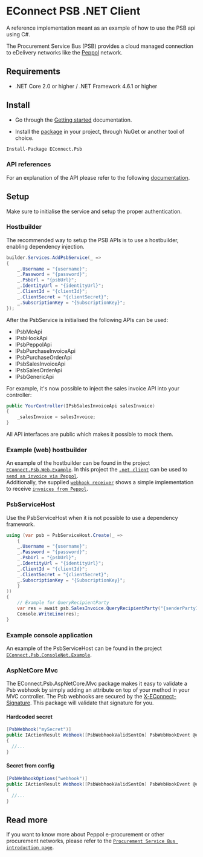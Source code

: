 # EConnect PSB .NET Client
A reference implementation meant as an example of how to use the PSB api using C#.

The Procurement Service Bus (PSB) provides a cloud managed connection to eDelivery networks like the [Peppol][0] network. 

## Requirements

- .NET Core 2.0 or higher / .NET Framework 4.6.1 or higher

## Install
- Go through the [Getting started][1] documentation.

- Install the [package][3] in your project, through NuGet or another tool of choice.
```bash
Install-Package EConnect.Psb
```

### API references
For an explanation of the API please refer to the following [documentation][4].

## Setup
Make sure to initialise the service and setup the proper authentication.

### Hostbuilder
The recommended way to setup the PSB APIs is to use a hostbuilder, enabling dependency injection.

```csharp
builder.Services.AddPsbService(_ =>
{
    _.Username = "{username}";
    _.Password = "{password}";
    _.PsbUrl = "{psbUrl}";
    _.IdentityUrl = "{identityUrl}";
    _.ClientId = "{clientId}";
    _.ClientSecret = "{clientSecret}";
    _.SubscriptionKey = "{SubscriptionKey}";
});
```

After the PsbService is initialised the following APIs can be used:

- IPsbMeApi
- IPsbHookApi
- IPsbPeppolApi
- IPsbPurchaseInvoiceApi
- IPsbPurchaseOrderApi
- IPsbSalesInvoiceApi
- IPsbSalesOrderApi
- IPsbGenericApi

For example, it's now possible to inject the sales invoice API into your controller:

```csharp
public YourController(IPsbSalesInvoiceApi salesInvoice)
{
    _salesInvoice = salesInvoice;
}
```

All API interfaces are public which makes it possible to mock them.

### Example (web) hostbuilder

An example of the hostbuilder can be found in the project [`EConnect.Psb.Web.Example`][9]. In this project the [`.net client`][2] can be used to [`send an invoice via Peppol`][5]. \
Additionally, the supplied [`webhook receiver`][8] shows a simple implementation to receive [`invoices from Peppol`][6].


### PsbServiceHost
Use the PsbServiceHost when it is not possible to use a dependency framework.

```csharp
using (var psb = PsbServiceHost.Create(_ =>
    {
    _.Username = "{username}";
    _.Password = "{password}";
    _.PsbUrl = "{psbUrl}";
    _.IdentityUrl = "{identityUrl}";
    _.ClientId = "{clientId}";
    _.ClientSecret = "{clientSecret}";
    _.SubscriptionKey = "{SubscriptionKey}";
    }
))
{
    // Example for QueryRecipientParty
    var res = await psb.SalesInvoice.QueryRecipientParty("{senderPartyId}", new[] { "{receiverPartyId}"  }).ConfigureAwait(false);
    Console.WriteLine(res);
}
```
### Example console application
An example of the PsbServiceHost can be found in the project [`EConnect.Psb.ConsoleNet.Example`][10].

### AspNetCore Mvc

The EConnect.Psb.AspNetCore.Mvc package makes it easy to validate a Psb webhook by simply adding an attribute on top of your method in your MVC controller.
The Psb webhooks are secured by the [X-EConnect-Signature][11]. This package will validate that signature for you.

#### Hardcoded secret
```cs
[PsbWebhook("mySecret")]
public IActionResult Webhook([PsbWebhookValidSentOn] PsbWebHookEvent @event) 
{
  //...
}
```

#### Secret from config
```cs
[PsbWebhookOptions("webhook")]
public IActionResult Webhook([PsbWebhookValidSentOn] PsbWebHookEvent @event) 
{
  //...
}
```

## Read more
If you want to know more about Peppol e-procurement or other procurement networks, please refer to the [`Procurement Service Bus introduction page`][7].

[0]: https://psb.econnect.eu/networks/peppol.html
[1]: https://psb.econnect.eu/introduction/gettingStarted.html
[2]: https://github.com/theinvoicingcompany/econnect-psb-dotnet/blob/master/EConnect.Psb.Web.Example/Pages/ExampleSendInvoice.cshtml.cs
[3]: https://www.nuget.org/packages/EConnect.Psb/
[4]: https://psb.econnect.eu/?urls.primaryName=V1
[5]: https://psb.econnect.eu/introduction/sendInvoice.html
[6]: https://psb.econnect.eu/introduction/receiveInvoice.html
[7]: https://psb.econnect.eu/introduction/overview.html
[8]: https://github.com/theinvoicingcompany/econnect-psb-dotnet/tree/master/EConnect.Psb.Web.Example/Controllers/WebhookController.cs
[9]: https://github.com/theinvoicingcompany/econnect-psb-dotnet/tree/master/EConnect.Psb.Web.Example
[10]: https://github.com/theinvoicingcompany/econnect-psb-dotnet/blob/master/EConnect.Psb.ConsoleNet.Example/Program.cs
[11]: https://psb.econnect.eu/endpoints/v1/hook.html#securing-webhook